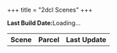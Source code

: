 +++
title = "2dcl Scenes"
+++

<script type="text/javascript" src="/scenes.js"></script>
<p><strong>Last Build Date:</strong><span id='last-build-date'>Loading...</span><table>
  <tbody id="scene-table">
    <tr>
      <th>Scene</th>
      <th>Parcel</th>
      <th>Last Update</th>
    </tr>
  </tbody>
</table>
